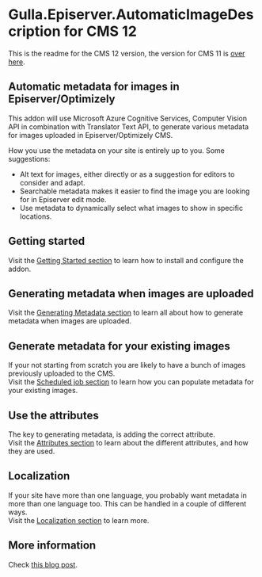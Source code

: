 # Gulla.Episerver.AutomaticImageDescription for CMS 12

This is the readme for the CMS 12 version, the version for CMS 11 is [over here](https://github.com/tomahg/Gulla.Episerver.AutomaticImageDescription/tree/cms11).

## Automatic metadata for images in Episerver/Optimizely
This addon will use Microsoft Azure Cognitive Services, Computer Vision API in combination with Translator Text API, to generate various metadata for images uploaded in Episerver/Optimizely CMS.

How you use the metadata on your site is entirely up to you. Some suggestions:
- Alt text for images, either directly or as a suggestion for editors to consider and adapt.
- Searchable metadata makes it easier to find the image you are looking for in Episerver edit mode.
- Use metadata to dynamically select what images to show in specific locations.

## Getting started
Visit the [Getting Started section](doc/GettingStarted.md) to learn how to install and configure the addon.

## Generating metadata when images are uploaded
Visit the [Generating Metadata section](doc/GeneratingMetadata.md) to learn all about how to generate metadata when images are uploaded.

## Generate metadata for your existing images
If your not starting from scratch you are likely to have a bunch of images previously uploaded to the CMS.  
Visit the [Scheduled job section](doc/ScheduledJob.md) to learn how you can populate metadata for your existing images.

## Use the attributes
The key to generating metadata, is adding the correct attribute.  
Visit the [Attributes section](doc/Attributes.md) to learn about the different attributes, and how they are used.

## Localization
If your site have more than one language, you probably want metadata in more than one language too. This can be handled in a couple of different ways.  
Visit the [Localization section](doc/Localization.md) to learn more.

## More information
Check [this blog post](https://www.gulla.net/en/blog/episerver-automatic-image-metadata/).
